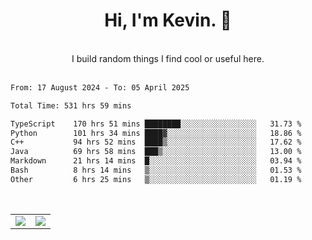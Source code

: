 <!--
**kevin-pek/kevin-pek** is a ✨ _special_ ✨ repository because its `README.md` (this file) appears on your GitHub profile.

Here are some ideas to get you started:

- 🔭 I’m currently working on ...
- 🌱 I’m currently learning ...
- 👯 I’m looking to collaborate on ...
- 🤔 I’m looking for help with ...
- 💬 Ask me about ...
- 📫 How to reach me: ...
- 😄 Pronouns: ...
- ⚡ Fun fact: ...
-->
<div align="center">
  <h1>Hi, I'm Kevin. 👋</h1>
  <br />
  I build random things I find cool or useful here.
</div>
<br />
<!--START_SECTION:waka-->

```txt
From: 17 August 2024 - To: 05 April 2025

Total Time: 531 hrs 59 mins

TypeScript    170 hrs 51 mins ████████░░░░░░░░░░░░░░░░░   31.73 %
Python        101 hrs 34 mins ████▓░░░░░░░░░░░░░░░░░░░░   18.86 %
C++           94 hrs 52 mins  ████▒░░░░░░░░░░░░░░░░░░░░   17.62 %
Java          69 hrs 58 mins  ███▒░░░░░░░░░░░░░░░░░░░░░   13.00 %
Markdown      21 hrs 14 mins  █░░░░░░░░░░░░░░░░░░░░░░░░   03.94 %
Bash          8 hrs 14 mins   ▒░░░░░░░░░░░░░░░░░░░░░░░░   01.53 %
Other         6 hrs 25 mins   ▒░░░░░░░░░░░░░░░░░░░░░░░░   01.19 %
```

<!--END_SECTION:waka-->
<br />
<table width="100%">
  <tr>
    <td align="left" width="50%">
      <img src="https://github-readme-stats-kevin-pek.vercel.app/api?username=kevin-pek&include_all_commits=true&count_private=true&theme=rose_pine" />
    </td>
    <td align="right" width="50%">
      <img src="https://github-readme-stats-kevin-pek.vercel.app/api/top-langs?username=kevin-pek&langs_count=10&hide_progress=true&theme=rose_pine" />
    </td>
  </tr>
</table>
